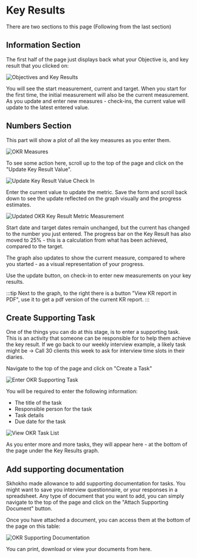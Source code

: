 # Key Results

There are two sections to this page (Following from the last section)

## Information Section

The first half of the page just displays back what your Objective is, and key result that you clicked on:

![Objectives and Key Results](/img/objective_and_key_results.png)

You will see the start measurement, current and target. When you start for the first time, the initial measurement will also be the current measurement. As you update and enter new measures - check-ins, the current value will update to the latest entered value.

## Numbers Section

This part will show a plot of all the key measures as you enter them.

![OKR Measures](/img/okr_measures.png)

To see some action here, scroll up to the top of the page and click on the "Update Key Result Value".

![Update Key Result Value Check In](/img/update_key_result_value.png)

Enter the current value to update the metric. Save the form and scroll back down to see the update reflected on the graph visually and the progress estimates.

![Updated OKR Key Result Metric Measurement](/img/updated_okr_key_result_measurement.png)

Start date and target dates remain unchanged, but the current has changed to the number you just entered. The progress bar on the Key Result has also moved to 25% - this is a calculation from what has been achieved, compared to the target.

The graph also updates to show the current measure, compared to where you started - as a visual representation of your progress.

Use the update button, on check-in to enter new measurements on your key results.

:::tip
Next to the graph, to the right there is a button "View KR report in PDF", use it to get a pdf version of the current KR report.
:::

## Create Supporting Task

One of the things you can do at this stage, is to enter a supporting task. This is an activity that someone can be responsible for to help them achieve the key result. If we go back to our weekly interview example, a likely task might be ->  Call 30 clients this week to ask for interview time slots in their diaries.

Navigate to the top of the page and click on "Create a Task"

![Enter OKR Supporting Task](/img/okr_supporting_task.png)


You will be required to enter the following information:
* The title of the task
* Responsible person for the task
* Task details
* Due date for the task

![View OKR Task List](/img/view_okr_task_list.png)


As you enter more and more tasks, they will appear here - at the bottom of the page under the Key Results graph.

## Add supporting documentation

Skhokho made allowance to add supporting documentation for tasks. You might want to save you interview questionnaire, or your responses in a spreadsheet. Any type of document that you want to add, you can simply navigate to the top of the page and click on the "Attach Supporting Document" button.


Once you have attached a document, you can access them at the bottom of the page on this table:

![OKR Supporting Documentation](/img/okr_supporting_documentation.png)

You can print, download or view your documents from here.
